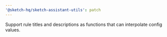 ```yaml
---
'@sketch-hq/sketch-assistant-utils': patch
---
```


Support rule titles and descriptions as functions that can interpolate config values.
